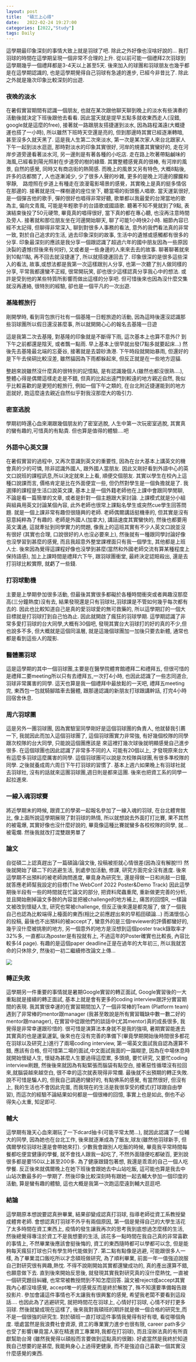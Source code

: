 ```yaml
---
layout: post
title:  "碩三上心得"
date:   2022-02-24 19:27:00
categories: [2022,"Study"]
tags: Daily
---
```


這學期最印象深刻的事情大致上就是羽球了吧. 除此之外好像也沒啥好說的...  我打羽球的時間在這學期呈現一個非常不合理的上升. 從以前可能一個禮拜2次羽球到這學期幾乎一個禮拜都是3-4天以上甚至5天. 後來加入的球團和羽球朋友也幾乎都是在這學期認識的, 也是這學期覺得自己羽球有急遽的進步, 已經今非昔比了. 除此之外就是幾次印象比較深刻的出遊.

### 夜晚的淡水

在暑假實習期間有認識一個朋友, 也就在某次跟他聊天聊到晚上的淡水有些演奏的活動後就決定下班後跟他去看看. 因此當天就是提早五點多就收東西走人(沒錯, google就是這麼的free), 接著就一路跟朋友搭捷運到淡水, 因為路程滿遠(大概捷運也搭了一小時), 所以雖然下班時天空還是亮的, 但到那邊時其實已經逐漸轉暗, 甚至沒多久就天黑了. 這是我人生第二次來淡水, 第一次是某次家人來台北跟家人下午一起到淡水逛逛, 那時對淡水的印象其實很好, 河岸的規畫其實蠻好的, 走在河岸步道旁邊看著淡水河, 另一邊則是有著各種的小吃店. 走在路上吹著帶點鹹味的海風,已經看到陽光照射在步道旁的樹的綠蔭. 其實整體感覺真的很棒, 有河岸的風景, 自然的感覺, 同時又有商店街的熱鬧感.  而晚上的風景又另有特色, 大概8點後, 許多的店都關了, 人也逐漸減少, 少了很多人聲的吵雜, 更多的是晚上河邊的朦朧和寧靜,　路燈照在步道上有種走在浪漫電影場景的感覺，其實晚上是真的挺多情侶在那邊的. 接著就是找一棵樹邊的座位坐下, 聽當場的街頭藝人唱歌. 當天運氣很好, 是一個彈吉他的歌手, 彈的很好也唱得非常好聽, 歌單都以我最愛的台灣當地的歌為主, 偏向文青風, 可能是年輕歌手的台語歌或國語歌. 聽著不知不覺就到了9點, 表演結束後投了50元硬幣, 畢竟真的唱得很好, 當下真的都在專心聽, 也沒再注意時間及旁人. 接著就和那位朋友坐在河邊開始聊天, 聊了可能1小時快2小時. 細節內容已經不太記得, 但聊得非常深入, 聊到對很多人事務的看法, 意外的我們看法真的非常一致, 對於自己追求的生活, 過去印象深刻的故事, 生活中的遺憾或感觸都有很多的分享. 印象最深刻的應該是我分享一個跟認識了超過六年的國中朋友因為一些原因決裂的遺憾(但後來有何好), 又或者是一些身邊的人來來去去的故事. 聊著聊著就來到10點11點, 再不回去就沒捷運了, 所以就搭捷運回去了. 印象很深的是很多這些深入的看法, 故事,或想法都是我第一次這樣跟別人分享, 也第一次聽了別人做同樣的分享, 平常我都還蠻不正經, 很常開玩笑, 卻也很少這樣認真分享我心中的想法. 或許是受到他的某些特質所影響而做出這樣的分享吧. 但可惜後來也因為沒什麼交集就沒再連絡, 很特別的經驗, 卻也是一個平凡的一次出遊.

### 基隆輕旅行

剛開學時, 看到背包旅行社有一個基隆一日輕旅遊的活動, 因為這時後還沒認識那些羽球團所以假日還沒甚麼事, 所以就開開心心的報名去基隆一日遊

這是我第二次去基隆, 對基隆的印象就是不斷得下雨, 這次基本上也算不意外(?  到下午之前都還是陰天, 或者飄一點雨. 早上基本上很早就出發(7點多就要起床...) 然後先去基隆最北端的忘憂谷, 接著就是去碧砂漁港. 下午時段就開始暴雨, 但還好的是下午去侯硐比較沒差, 雖然貓因為下雨都躲起來, 但反正就是在一些地方逗貓.

整趟來說雖然沒什麼真的很特別的記憶點, 是有認識幾個人(雖然也都沒很熟....), 整體心得是偶爾這樣走走是不錯, 但真的比起出遠門到較遠的地方親近自然, 我似乎比較喜歡的是更短的輕旅行, 例如一個下午之類的, 在台北附近捷運能到的地方逛就好, 跑這麼遠去親近自然似乎對我沒那麼大的吸引力.

### 密室逃脫

學期初時還心血來潮跟幾個朋友約了密室逃脫, 人生中第一次玩密室逃脫, 其實真的蠻有趣的,可惜真的有點貴. 但也算是值得的體驗....吧

### 外語中心英文課

在暑假實習的過程中, 又再次意識到英文的重要性, 因為在台大基本上講英文的機會真的少的可憐, 除非認識外國人, 跟外國人當朋友. 因此又剛好看到外語中心的英文口說班的課程訊息,所以決定就來上上看, 順便交個朋友. 其實以學生在校內上這種口說課而言, 價格肯定是比在外面便宜一些, 但仍然對學生是一個負擔就是了. 我選擇的課程是生活口說英文課, 基本上是一個外籍老師他在上課中會跟同學閒聊, 不論是看一篇簡單的文章, 或者是針對一個主題跟大家討論. 上課模式就是分小組與組員用英文討論某個內容, 此外老師也很常上課點名學生或突然cue學生回答問題. 就是一個上課非常有趣但很隨興的老師. 老師偶爾講話挺機車的, 但其實是沒有惡意純粹為了有趣的. 老師是外國人(加拿大), 講話速度其實蠻快的, 然後也都要用英文溝通, 這就牽扯到同學實力的問題, 像我上的這班其實有不少人英文口說並沒有很好 (其實也合理, 口說很好的人也沒必要來上), 然後就有一種跟同學討論好像也沒學習到甚麼的感覺, 而且我超意外整堂課裡面只有我一個學生, 其他都是上班人士. 後來因為覺得這課程好像也沒學到甚麼(當然和外國老師交流有算某種程度上保持語感), 加上上課時間是禮拜六下午, 跟羽球團衝堂, 最終決定認賠殺出, 還是去打羽球比較實際, 就虧了一些錢.

### 打羽球動機

主要是上學期參加很多活動, 但最後其實很多都礙於各種時間衝突或者興趣沒那麼高(三分鐘熱度)沒有去, 結果發現還是只有羽球社,羽球課是不管如何幾乎每次都有去的. 因此也比較知道自己是真的愛羽球愛的無可救藥的, 所以這學期訂的一個大目標就是打羽球打到自己怕為止. 因此就開啟了瘋狂的羽球學期. 這學期認識了非常多愛打羽球的台大同學,大概有30個吧, 發現其實台大羽球打的好的真的不少,但也說多不多, 但大概就是這個同溫層, 就是這幾個球團加一加後只要去新體, 通常也都是看到這些人的蹤影.

### 醫體團羽球

這是這學期的其中一個羽球團,主要是在醫學院體育館禮拜二和禮拜五, 但很可惜的是禮拜二要meeting所以只有去禮拜五,一次打4小時, 也因此認識了一些志同道合,羽球非常厲害的同學. 這天也算是我一個禮拜中最放鬆的一天吧, 禮拜五meeting完, 東西包一包就騎腳踏車去醫體, 跟那邊認識的新朋友打球跟講幹話, 打完4小時回宿舍休息.

### 周六羽球團

這是另外一團羽球團, 因為實驗室同學剛好是這個羽球團的負責人, 他就替我引薦一下, 我就因此而加入這個羽球團了, 這個羽球團實力非常強, 有好幾個校隊的同學跟次校隊的台大同學, 只能說這個團應該是 來這裡打幾次球後就明顯感覺自己進步很多. 在這個球團也因此認識了非常多不同的人 可能有20個以上, 才發現原來台大有這麼多羽球這麼厲害的同學. 這個羽球團可以說是次校隊與球團,有很多準校隊的同學. 之後就養成周六周日下午打羽球的習慣了.  基本上週六如果晚上有羽球社就去羽球社, 沒有的話就來這團羽球團,週日則是都來這團. 後來也把資工系的同學一起拉進來.

### 一線入魂羽球賽

將近學期末的時候, 跟資工的學弟一起報名參加了一線入魂的羽球, 在台北體育館比, 像上面所說這學期展現了對羽球的熱情, 所以就想說去外面打打比賽, 果不其然的被電爆, 其實好像也沒什麼好說的, 畢竟像這種比賽就蠻多各校校隊的同學, 就...被電爛. 然後我就改打混雙跟男單了

### 論文

自從碩二上認真趕出了一篇碩論/論文後, 投稿被拒就心情很差(因為沒有解脫!!!) 然後就開始了碩二下的逃避生活, 到處參加活動, 修課, 研究方面完全沒有進度. 後來這學期不出預料的被老師詢問進度, 畢竟身為研究生, 還是得做一日和尚敲一日鐘, 就答應老師幫我設定的目標(The WebConf 2022 Poster&Demo Track) 因此這學期後半段有一些的時間就在忙論文的部分, 把資料爬蟲重爬, 重新做更完善的分析, 並且開始刪掉論文多餘的內容並把被challenge的地方補上, 痛苦的回憶R, 一樣論文被改到懷疑人生, 研究也常被challenge, 但反正後來還是都克服了, 做了一個我自己也認為比較端得上檯面的東西(相比之前應趕出來的早稻田碩論...) 而滿懷信心的投稿, 最後也不出預料的被accept了, 蠻意外的是三個reviewer的評價都蠻好的,幾乎沒什麼被挑剔的地方, 另一個意外的地方是沒想到這個poster track錄取率才32%多, 一直都以為poster是有投就有上, 不過這年的Poster確實也比較長, 內容比較多(4 page). 有趣的是這個paper deadline正是在過年的大年初三, 所以我就苦命的只休除夕, 然後初一初二繼續修改論文上傳...

![](/assets/images/Daily/110Fall/1.jpg)

### 轉正失敗

這學期另一件重要的事情就是暑期Google實習的轉正面試, Google實習後的一大重點就是接續的轉正面試, 基本上就是會有更多的coding interview跟評分實習期間的表現. 我其實很幸運的在實習期間加入了一個非常棒的Team (Platform team) 遇到了非常棒的mentor跟manager (我甚至敢說是所有實習職缺中數一數二好的mentor跟manager), 在實習中從跟他們的談話中(尤其mentor)真的成長很多, 我覺得是非常幸運跟珍惜的. 很可惜是演算法本身就不是我的強項, 暑期實習能進去其實真的也是運氣運氣, 後來也在沒有完善的準備下(畢竟學期開始後時間很多都花在羽球以及研究上)進行了兩場coding interview, 第一場英文面試我自認為還算不錯, 應該有合格, 但可惜第二場的面試,中文面試我面的一蹋糊塗, 因為在中場休息時就開始懷疑人生, 懷疑為甚麼人生要過得這麼累, 多頭燒, 要忙研究, 又要忙coding interview刷題, 然後後來就因為有點緊張而腦袋有點空白, 接著惡性循環沒有拉回來,就腦袋越來越空白, 很不幸的這次就表現得非常爛. 最後就不出預期的轉正失敗. 說不可惜是騙人的, 但我自己調適的蠻好的, 有點佛系的感覺, 有當然很好, 但沒有上, 我的生活也不會因此完蛋, 而我現在的生活是我很享受的模式(打球跟自由學習), 而這次的經驗不論結果如何都是一個很棒的回憶, 事實上也是如此, 倒也不必得失心太重, 知足即可.

### 輔大

這學期有幾天心血來潮玩了一下dcard抽卡(可能平常太閒...), 就因此認識了一位輔大的同學, 因為她也在台北工作, 後來就逐漸成為了飯友,球友(雖然他羽球新手, 但偶爾學校羽球社還是會帶她來打). 少數我會跟別人吃飯的時候, 畢竟我平常時間每餐都吃便宜健康的學餐, 就不會找人跟我一起吃了, 不然外面隨便吃都破百, 更別說很多都是要150以上甚至200多. 為了健康跟錢包著想, 我還是乖乖的自己一個人吃學餐.  反正後來就偶爾晚上在她下班後會跟她去中山站吃飯, 這可能也算是我去中山站次數最多的一學期了. 然後印象比較深刻時有跟她一起去輔大參加一個印度的活動, 算是蠻有趣的體驗, 這也大概是我第一次跑這麼遠到輔大逛逛吧.


### 結論

這學期原本想說要認真拚畢業, 結果卻變成認真打羽球, 指導老師從資工系教授變成體育老師.  會想認真打羽球不外乎有兩個原因, 第一個是覺得自己的大學生活花了太多時間在資工東西上, 疫情的發生讓我再次的思考我到底想過怎麼樣的生活, 然後總覺得專注於資工不是我想要的生活, 該花多一點時間在我自己真的非常喜歡的事情上, 不然畢業後應該會挺後悔的, 資工的東西隨時都可以學都可以念, 但是能夠每天瘋狂打球也只有學生時代能做到了. 第二點有點像是逃避, 可能跟很多人一樣, 為了畢業混口飯吃所以才念碩班做研究, 為了順利畢業, 前面一年一值強迫說服自己對研究很有興趣,熱忱. 不得不說剛開始其實都還蠻成功的, 真的產出還算不錯, 也願意做下去. 直到後來開始反思後, 就發現其實我對研究真的沒什麼熱忱, 一直被一個研究題目糾纏, 也常常被教授問到不知怎麼回答. 論文被reject或accept其實我內心都沒啥感覺, accept唯一的感覺反而是終於解脫了, 殊不知還要準備報告跟投影片.  參加會議這件事情也不太讓我有很興奮的感覺, 希望我老闆不要看到這段話.... 也因此為了逃避研究, 就把時間花在羽球上, 心情好打羽球, 心情不好打更多羽球. 然後就變成現在這樣了, 後來我對我碩班的期許就是做一個合格的研究生,而不是一個很強的研究生. 對於碩班一直打球這件事情我覺得有好有壞, 看從哪個角度. 壞處當然是我浪費社會資源, 資工的專業實力進步也很有限, career path多少也受了影響(畢竟當人家在精進資工專業時,我都在打羽球), 而且沒辦法真的有所貢獻幫助台灣 (雖然我覺得以碩般而言要做到這點真的很難). 好處當然是我終於知道我自己想要的是甚麼, 我能夠身心上過得更健康, 而不是強迫自己喜歡一個其實沒什麼感覺的東西.